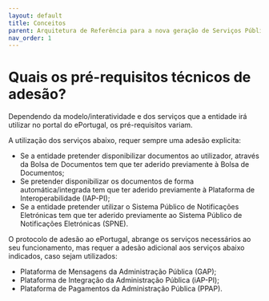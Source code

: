 ```yaml
---
layout: default
title: Conceitos
parent: Arquitetura de Referência para a nova geração de Serviços Públicos Digitais
nav_order: 1
---
```


# Quais os pré-requisitos técnicos de adesão?

Dependendo da modelo/interatividade e dos serviços que a entidade irá utilizar no portal do ePortugal, os pré-requisitos variam.

&#x20;A utilização dos serviços abaixo, requer sempre uma adesão explicita:

* Se a entidade pretender disponibilizar documentos ao utilizador, através da Bolsa de Documentos tem que ter aderido previamente à Bolsa de Documentos;
* Se pretender disponibilizar os documentos de forma automática/integrada tem que ter aderido previamente à Plataforma de Interoperabilidade (IAP-PI);
* Se a entidade pretender utilizar o Sistema Público de Notificações Eletrónicas tem que ter aderido previamente ao Sistema Público de Notificações Eletrónicas (SPNE).

O protocolo de adesão ao ePortugal, abrange os serviços necessários ao seu funcionamento, mas requer a adesão adicional aos serviços abaixo indicados, caso sejam utilizados:

* Plataforma de Mensagens da Administração Pública (GAP);
* Plataforma de Integração da Administração Pública (iAP-PI);
* Plataforma de Pagamentos da Administração Pública (PPAP).

